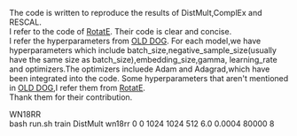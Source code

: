 The code is written to reproduce the results of DistMult,ComplEx and RESCAL.  
I refer to the code of [RotatE](https://github.com/DeepGraphLearning/KnowledgeGraphEmbedding).
Their code is clear and concise.  
I refer the hyperparameters from [OLD DOG](https://openreview.net/forum?id=BkxSmlBFvr).
For each model,we have hyperparameters which include batch_size,negative_sample_size(usually have the same size as batch_size),embedding_size,gamma,
learning_rate and optimizers.The optimizers incluede Adam and Adagrad,which have been integrated into the code.
Some hyperparameters that aren't mentioned in [OLD DOG](https://openreview.net/forum?id=BkxSmlBFvr),I refer them from [RotatE](https://github.com/DeepGraphLearning/KnowledgeGraphEmbedding).  
Thank them for their contribution.
  
WN18RR  
bash run.sh train DistMult wn18rr 0 0 1024 1024 512 6.0 0.0004 80000 8
